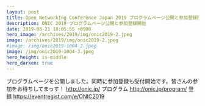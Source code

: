 ```yaml
---
layout: post
title: Open NetworkIng Conference Japan 2019 プログラムページ公開と参加登録開始
description: ONIC 2019 プログラムページ公開と参加登録開始
date: 2019-08-21 18:05:55 +0900
hero_image: /archives/2019/img/onic2019-2.jpeg
image: /archives/2019/img/onic2019-2.jpeg
#image: /img/onic2019-1004-2.jpeg
image: /img/onic2019-1004-3.jpeg
hero_height: is-middle
hero_darken: true
---
```

プログラムページを公開しました。同時に参加登録も受付開始です。皆さんの参加をお待ちしてまっす！
http://onic.jp/
プログラム
http://onic.jp/program/
登録
https://eventregist.com/e/ONIC2019
